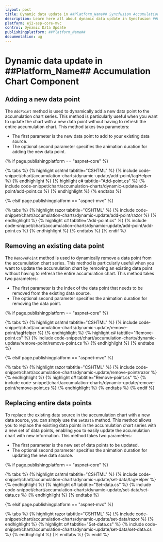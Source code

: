 ```yaml
---
layout: post
title: Dynamic data update in ##Platform_Name## Syncfusion Accumulation Chart Component
description: Learn here all about dynamic data update in Syncfusion ##Platform_Name## Accumulation Chart component of Syncfusion Essential JS 2 and more.
platform: ej2-asp-core-mvc
control: Dynamic Data Update
publishingplatform: ##Platform_Name##
documentation: ug
---
```



# Dynamic data update in ##Platform_Name## Accumulation Chart Component

## Adding a new data point

The `AddPoint` method is used to dynamically add a new data point to the accumulation chart series. This method is particularly useful when you want to update the chart with a new data point without having to refresh the entire accumulation chart. This method takes two parameters:

* The first parameter is the new data point to add to your existing data source.
* The optional second parameter specifies the animation duration for adding the new data point.

{% if page.publishingplatform == "aspnet-core" %}

{% tabs %}
{% highlight cshtml tabtitle="CSHTML" %}
{% include code-snippet/chart/accumulation-charts/dynamic-update/add-point/tagHelper %}
{% endhighlight %}
{% highlight c# tabtitle="Add-point.cs" %}
{% include code-snippet/chart/accumulation-charts/dynamic-update/add-point/add-point.cs %}
{% endhighlight %}
{% endtabs %}

{% elsif page.publishingplatform == "aspnet-mvc" %}

{% tabs %}
{% highlight razor tabtitle="CSHTML" %}
{% include code-snippet/chart/accumulation-charts/dynamic-update/add-point/razor %}
{% endhighlight %}
{% highlight c# tabtitle="Add-point.cs" %}
{% include code-snippet/chart/accumulation-charts/dynamic-update/add-point/add-point.cs %}
{% endhighlight %}
{% endtabs %}
{% endif %}



## Removing an existing data point

The `RemovePoint` method is used to dynamically remove a data point from the accumulation chart series. This method is particularly useful when you want to update the accumulation chart by removing an existing data point without having to refresh the entire accumulation chart. This method takes two parameters:

* The first parameter is the index of the data point that needs to be removed from the existing data source.
* The optional second parameter specifies the animation duration for removing the data point.

{% if page.publishingplatform == "aspnet-core" %}

{% tabs %}
{% highlight cshtml tabtitle="CSHTML" %}
{% include code-snippet/chart/accumulation-charts/dynamic-update/remove-point/tagHelper %}
{% endhighlight %}
{% highlight c# tabtitle="Remove-point.cs" %}
{% include code-snippet/chart/accumulation-charts/dynamic-update/remove-point/remove-point.cs %}
{% endhighlight %}
{% endtabs %}

{% elsif page.publishingplatform == "aspnet-mvc" %}

{% tabs %}
{% highlight razor tabtitle="CSHTML" %}
{% include code-snippet/chart/accumulation-charts/dynamic-update/remove-point/razor %}
{% endhighlight %}
{% highlight c# tabtitle="Remove-point.cs" %}
{% include code-snippet/chart/accumulation-charts/dynamic-update/remove-point/remove-point.cs %}
{% endhighlight %}
{% endtabs %}
{% endif %}



## Replacing entire data points

To replace the existing data source in the accumulation chart with a new data source, you can simply use the `SetData` method. This method allows you to replace the existing data points in the accumulation chart series with a new set of data points, enabling you to easily update the accumulation chart with new information. This method takes two parameters:

* The first parameter is the new set of data points to be updated.
* The optional second parameter specifies the animation duration for updating the new data source.

{% if page.publishingplatform == "aspnet-core" %}

{% tabs %}
{% highlight cshtml tabtitle="CSHTML" %}
{% include code-snippet/chart/accumulation-charts/dynamic-update/set-data/tagHelper %}
{% endhighlight %}
{% highlight c# tabtitle="Set-data.cs" %}
{% include code-snippet/chart/accumulation-charts/dynamic-update/set-data/set-data.cs %}
{% endhighlight %}
{% endtabs %}

{% elsif page.publishingplatform == "aspnet-mvc" %}

{% tabs %}
{% highlight razor tabtitle="CSHTML" %}
{% include code-snippet/chart/accumulation-charts/dynamic-update/set-data/razor %}
{% endhighlight %}
{% highlight c# tabtitle="Set-data.cs" %}
{% include code-snippet/chart/accumulation-charts/dynamic-update/set-data/set-data.cs %}
{% endhighlight %}
{% endtabs %}
{% endif %}


